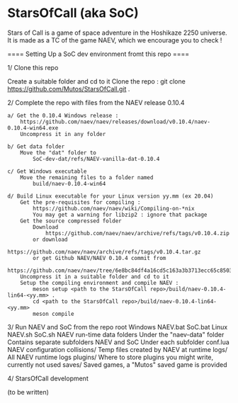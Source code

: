 # StarsOfCall (aka SoC)
Stars of Call is a game of space adventure in the Hoshikaze 2250 universe. It is made as a TC of the game NAEV, which we encourage you to check !

==== Setting Up a SoC dev environment fromt this repo ====

1/ Clone this repo

Create a suitable folder and cd to it
Clone the repo :
	git clone https://github.com/Mutos/StarsOfCall.git .

2/ Complete the repo with files from the NAEV release 0.10.4

	a/ Get the 0.10.4 Windows release :
		https://github.com/naev/naev/releases/download/v0.10.4/naev-0.10.4-win64.exe
		Uncompress it in any folder

	b/ Get data folder
		Move the "dat" folder to
			SoC-dev-dat/refs/NAEV-vanilla-dat-0.10.4

	c/ Get Windows executable
		Move the remaining files to a folder named
			build/naev-0.10.4-win64

	d/ Build Linux executable for your Linux version yy.mm (ex 20.04)
		Get the pre-requisites for compiling :
			https://github.com/naev/naev/wiki/Compiling-on-*nix
			You may get a warning for libzip2 : ignore that package
		Get the source compressed folder
			Download
				https://github.com/naev/naev/archive/refs/tags/v0.10.4.zip
			or download
				https://github.com/naev/naev/archive/refs/tags/v0.10.4.tar.gz
			or get Github NAEV/NAEV 0.10.4 commit from
				https://github.com/naev/naev/tree/6e8bc84df4a16cd5c163a3b3713ecc65c8503819
		Uncompress it in a suitable folder and cd to it
		Setup the compiling environment and compile NAEV :
			meson setup <path to the StarsOfCall repo>/build/naev-0.10.4-lin64-<yy.mm> .
			cd <path to the StarsOfCall repo>/build/naev-0.10.4-lin64-<yy.mm>
			meson compile

3/ Run NAEV and SoC from the repo root
	Windows
		NAEV.bat
		SoC.bat
	Linux
		NAEV.sh
		SoC.sh
	NAEV run-time data folders
		Under the "naev-data" folder
		Contains separate subfolders NAEV and SoC
		Under each subfolder
			conf.lua			NAEV configuration
			collisions/		Temp files created by NAEV at runtime
			logs/				All NAEV runtime logs
			plugins/			Where to store plugins you might write, currently not used
			saves/			Saved games, a "Mutos" saved game is provided

4/ StarsOfCall development

(to be written)

